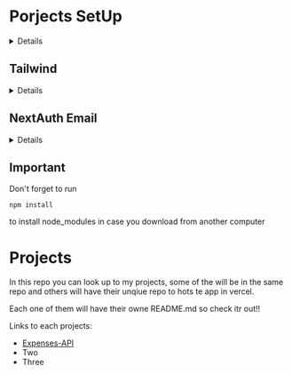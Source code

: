 # Porjects SetUp

<details>
to create a [next.js](https://nextjs.org/) project with [prisma](https://www.prisma.io/), [react](https://react.dev/) and [tailwind](https://tailwindcss.com/) we run in the terminal

```
npx create-next-app@latest name-of-the-project
```

Change directory in the terminal to the new project folder and run

```
npm install -D prisma
```

and

```
npx prisma init
```

after all look for the file ".env" and change the database url to:

```js
DATABASE_URL = "file:./dev.db";
```

This is just if you are using a local database but if you are using a server you need to add the link to that server

Don't forget to add ".env" file in ".gitignore" file.

After this create a folder in the root of the project named "lib" and inside of it create a file named "pirsma.js" and paste this:

```js
import { PrismaClient } from "@prisma/client";

const globalForPrisma = global;

const prisma = globalForPrisma.prisma || new PrismaClient();

if (process.env.NODE_ENV !== "production") globalForPrisma.prisma = prisma;

export default prisma;
```

to modify tables and aplly that changes run in the terminal:

```
npx prisma migrate dev
```

If using eslint go to the file ".eslintrc.json" and change the content with

```json
  "extends": ["next/babel","next/caore-web-vitals"]
```

If you have the latest version of next.js will install tailwind automatically, but if not do this:

</details>

## Tailwind

<details>
And lastly but not least to install [Tailwindcss](https://tailwindcss.com/) we run this in the terminal inside of the project folder.

```
npm install -D tailwindcss postcss autoprefixer
```

and then

```
npx tailwindcss init -p
```

Search the file named "tailwind.config.cjs" and add this in the "content" field

```json
"./index.html",
"./src/**/*.{js,ts,jsx,tsx}",
```

then we look for the file "index.css" remove everything and add this three lines

```js
@tailwind base;
@tailwind components;
@tailwind utilities;
```

look for the "app.css" file and delete it.

</details>

## NextAuth Email

<details>
First of all we need to change directory to the root of the project, after that run this in the terminal.

```
npm install next-auth @next-auth/prisma-adapter nodemailer
```

open .env and add this:

```js
EMAIL_SERVER=smtp://user:pass@smtp.mailtrap.io:465
EMAIL_FROM=Your name <you@email.com>
NEXTAUTH_URL=http://localhost:3000
SECRET=<ENTER A UNIQUE STRING HERE>
```

in secrete add a secrete code, whatever is fine, but normally use a random [generator](https://generate-secret.vercel.app/32) bc is so important. For test pruposse we will use [mailtrap](https://mailtrap.io/) for email authorization this simulate a email sending.
Go to your virtual inbox and go to SMTP settings and click on show credential, there will be the information we'll need. Look for the information needed to create a email like this:

```js
smtp://USERNAME:PASSWORD@HOST:PORT
```

and put tha in the .env file in EMAIL_SERVER.

Creeate a file in pages/api/auth/[...nextauth].js we this content:

```js
import NextAuth from "next-auth";
import EmailProvider from "next-auth/providers/email";
import { PrismaAdapter } from "@next-auth/prisma-adapter";
import prisma from "lib/prisma";

export const authOptions = {
  providers: [
    EmailProvider({
      server: process.env.EMAIL_SERVER,
      from: process.env.EMAIL_FROM,
    }),
  ],

  database: process.env.DATABASE_URL,
  secret: process.env.SECRET,

  session: {
    jwt: true,
    maxAge: 30 * 24 * 60 * 60, // 30 days
  },

  adapter: PrismaAdapter(prisma),

  callbacks: {
    session: async ({ session, user }) => {
      session.user.id = user.id;
      session.user.username = user.username;
      return Promise.resolve(session);
    },
  },
};

export default NextAuth(authOptions);
```

now in schema.prisma put the nex models:

```prisma
model User {
  id            String    @id @default(cuid())
  name          String?
  email         String?   @unique
  username      String?   @unique
  emailVerified DateTime?
  image         String?
  createdAt     DateTime  @default(now())
  updatedAt     DateTime  @updatedAt
  accounts      Account[]
  sessions      Session[]
}

model VerificationToken {
  identifier String
  token      String   @unique
  expires    DateTime

  @@unique([identifier, token])
}

model Account {
  id                 String  @id @default(cuid())
  userId             String
  type               String
  provider           String
  providerAccountId  String
  refresh_token      String?
  access_token       String?
  expires_at         Int?
  token_type         String?
  scope              String?
  id_token           String?
  session_state      String?
  oauth_token_secret String?
  oauth_token        String?

  user User @relation(fields: [userId], references: [id], onDelete: Cascade)

  @@unique([provider, providerAccountId])
}

model Session {
  id           String   @id @default(cuid())
  sessionToken String   @unique
  userId       String
  expires      DateTime
  user         User     @relation(fields: [userId], references: [id], onDelete: Cascade)
}
```

Run a migration

```
npx prisma migrate dev
```

Open pages/\_app.js and in the top add

```js
import { SessionProvider } from "next-auth/react";
```

In the same file inside of the funtion change te content to this:

```js
return (
  <SessionProvider session={pageProps.session}>
    <Component {...pageProps} />
  </SessionProvider>
);
```

Now, on pages/index.js add a link that points to /api/auth/signin.

```js
import { Link } from "react-router-dom";

export default function Home() {
  return (
    <div>
      <h1>Home page</h1>
      <Link to="/api/auth/signin">Login</Link>
    </div>
  );
}
```

After that all is set, you can press the button in main page and will redirect to a form to login, after put a email adress it will send a email to mailtrap and there you will click in the link and you are login

</details>

## Important

Don't forget to run

```
npm install
```

to install node_modules in case you download from another computer

# Projects

In this repo you can look up to my projects, some of the will be in the same repo and others will have their unqiue repo to hots te app in vercel.

Each one of them will have their owne README.md so check itr out!!

Links to each projects:

- [Expenses-API](https://github.com/xian145/Projects/tree/main/expenses-api)
- Two
- Three
